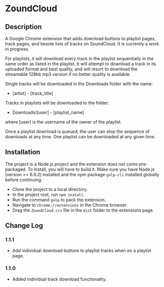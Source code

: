 # ZoundCloud

## Description

A Google Chrome extension that adds download buttons to playlist pages, track pages, 
and beside lists of tracks on SoundCloud. It is currently a work in progress.

For playlists, it will download every track in the playlist sequentially in the same order 
as listed in the playlist. It will attempt to download a track in its uploaded format and 
best quality, and will resort to download the streamable 128kb mp3 version if no better 
quality is available.

Single tracks will be downloaded in the Downloads folder with the name:

* [artist] - [track_title]

Tracks in playlists will be downloaded to the folder:

* Downloads/[user] - [playlist_name]

where [user] is the username of the owner of the playlist.

Once a playlist download is queued, the user can stop the sequence of downloads at any time. 
One playlist can be downloaded at any given time.

## Installation

The project is a Node.js project and the extension does not come pre-packaged. To
install, you will have to build it. Make sure you have Node.js (version >= 6.9.2)
installed and the npm package `gulp-cli` installed globally before continuing.

- Clone the project to a local directory.
- In the project root, run `npm install`.
- Run the command `gulp` to pack the extension.
- Navigate to `chrome://extensions` in the Chrome browser.
- Drag the `ZoundCloud.crx` file in the `dist` folder to the extensions page.

## Change Log

### 1.1.1

- Add individual download buttons to playlist tracks when on a playlist page.

### 1.1.0

- Added individual track download functionality.